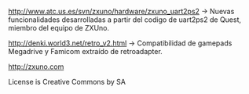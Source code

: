 http://www.atc.us.es/svn/zxuno/hardware/zxuno_uart2ps2 -> Nuevas funcionalidades desarrolladas a partir del codigo de uart2ps2 de Quest, miembro del equipo de ZXUno.

http://denki.world3.net/retro_v2.html -> Compatibilidad de gamepads Megadrive y Famicom extraído de retroadapter.

http://zxuno.com

License is Creative Commons by SA
